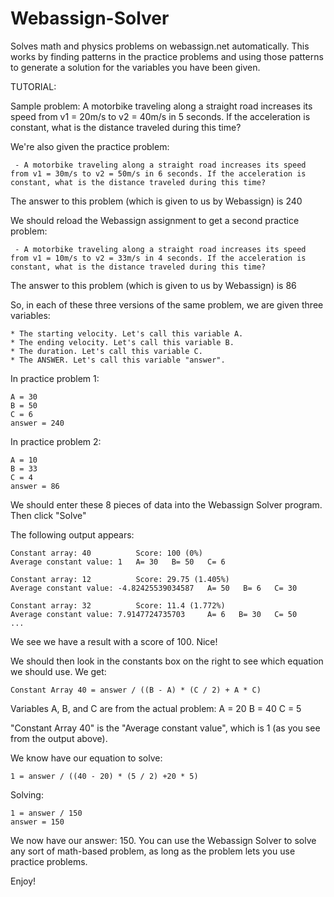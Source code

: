 Webassign-Solver
================

Solves math and physics problems on webassign.net automatically. This works by finding patterns in the practice problems and using those patterns to generate a solution for the variables you have been given.

TUTORIAL:

Sample problem: 
A motorbike traveling along a straight road increases its speed from v1 = 20m/s to v2 = 40m/s in 5 seconds. If the acceleration is constant, what is the distance traveled during this time?

We're also given the practice problem:

     - A motorbike traveling along a straight road increases its speed from v1 = 30m/s to v2 = 50m/s in 6 seconds. If the acceleration is constant, what is the distance traveled during this time?
The answer to this problem (which is given to us by Webassign) is 240

We should reload the Webassign assignment to get a second practice problem:

     - A motorbike traveling along a straight road increases its speed from v1 = 10m/s to v2 = 33m/s in 4 seconds. If the acceleration is constant, what is the distance traveled during this time?
The answer to this problem (which is given to us by Webassign) is 86

So, in each of these three versions of the same problem, we are given three variables:

 	* The starting velocity. Let's call this variable A.
 	* The ending velocity. Let's call this variable B.
 	* The duration. Let's call this variable C.
 	* The ANSWER. Let's call this variable "answer".

In practice problem 1:

	A = 30
	B = 50
	C = 6
	answer = 240

In practice problem 2:

	A = 10
	B = 33
	C = 4
	answer = 86

We should enter these 8 pieces of data into the Webassign Solver program. Then click "Solve"

The following output appears:

	Constant array: 40 			Score: 100 (0%)
	Average constant value: 1 	A= 30   B= 50   C= 6

	Constant array: 12 			Score: 29.75 (1.405%)
	Average constant value: -4.82425539034587 	A= 50   B= 6   C= 30

	Constant array: 32 			Score: 11.4 (1.772%)
	Average constant value: 7.9147724735703 	A= 6   B= 30   C= 50
	...

We see we have a result with a score of 100. Nice!

We should then look in the constants box on the right to see which equation we should use. We get:

	Constant Array 40 = answer / ((B - A) * (C / 2) + A * C)

Variables A, B, and C are from the actual problem:
	A = 20
	B = 40
	C = 5

"Constant Array 40" is the "Average constant value", which is 1 (as you see from the output above). 

We know have our equation to solve:

	1 = answer / ((40 - 20) * (5 / 2) +20 * 5)

Solving:

	1 = answer / 150
	answer = 150

We now have our answer: 150. You can use the Webassign Solver to solve any sort of math-based problem, as long as the problem lets you use practice problems.

Enjoy!
